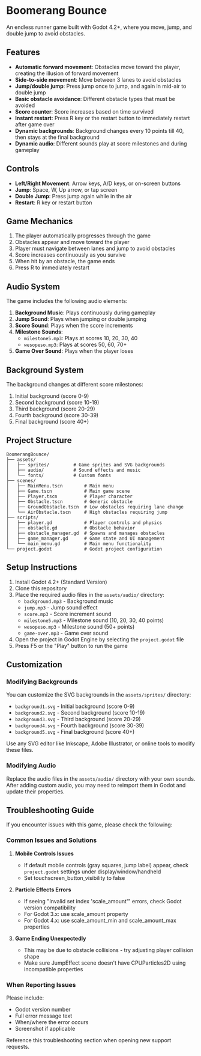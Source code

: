 # Boomerang Bounce

An endless runner game built with Godot 4.2+, where you move, jump, and double jump to avoid obstacles.

## Features

* **Automatic forward movement**: Obstacles move toward the player, creating the illusion of forward movement
* **Side-to-side movement**: Move between 3 lanes to avoid obstacles
* **Jump/double jump**: Press jump once to jump, and again in mid-air to double jump
* **Basic obstacle avoidance**: Different obstacle types that must be avoided
* **Score counter**: Score increases based on time survived
* **Instant restart**: Press R key or the restart button to immediately restart after game over
* **Dynamic backgrounds**: Background changes every 10 points till 40, then stays at the final background
* **Dynamic audio**: Different sounds play at score milestones and during gameplay

## Controls

- **Left/Right Movement**: Arrow keys, A/D keys, or on-screen buttons
- **Jump**: Space, W, Up arrow, or tap screen
- **Double Jump**: Press jump again while in the air
- **Restart**: R key or restart button

## Game Mechanics

1. The player automatically progresses through the game
2. Obstacles appear and move toward the player
3. Player must navigate between lanes and jump to avoid obstacles
4. Score increases continuously as you survive
5. When hit by an obstacle, the game ends
6. Press R to immediately restart

## Audio System

The game includes the following audio elements:

1. **Background Music**: Plays continuously during gameplay
2. **Jump Sound**: Plays when jumping or double jumping
3. **Score Sound**: Plays when the score increments
4. **Milestone Sounds**:
   - `milestone5.mp3`: Plays at scores 10, 20, 30, 40
   - `wesopeso.mp3`: Plays at scores 50, 60, 70+
5. **Game Over Sound**: Plays when the player loses

## Background System

The background changes at different score milestones:

1. Initial background (score 0-9)
2. Second background (score 10-19)
3. Third background (score 20-29)
4. Fourth background (score 30-39)
5. Final background (score 40+)

## Project Structure

```
BoomerangBounce/
├── assets/
│   ├── sprites/         # Game sprites and SVG backgrounds
│   ├── audio/           # Sound effects and music
│   └── fonts/           # Custom fonts
├── scenes/
│   ├── MainMenu.tscn        # Main menu
│   ├── Game.tscn            # Main game scene
│   ├── Player.tscn          # Player character
│   ├── Obstacle.tscn        # Generic obstacle
│   ├── GroundObstacle.tscn  # Low obstacles requiring lane change
│   └── AirObstacle.tscn     # High obstacles requiring jump
├── scripts/
│   ├── player.gd            # Player controls and physics
│   ├── obstacle.gd          # Obstacle behavior
│   ├── obstacle_manager.gd  # Spawns and manages obstacles
│   ├── game_manager.gd      # Game state and UI management
│   └── main_menu.gd         # Main menu functionality
└── project.godot            # Godot project configuration
```

## Setup Instructions

1. Install Godot 4.2+ (Standard Version)
2. Clone this repository
3. Place the required audio files in the `assets/audio/` directory:
   - `background.mp3` - Background music
   - `jump.mp3` - Jump sound effect
   - `score.mp3` - Score increment sound
   - `milestone5.mp3` - Milestone sound (10, 20, 30, 40 points)
   - `wesopeso.mp3` - Milestone sound (50+ points)
   - `game-over.mp3` - Game over sound
4. Open the project in Godot Engine by selecting the `project.godot` file
5. Press F5 or the "Play" button to run the game

## Customization

### Modifying Backgrounds

You can customize the SVG backgrounds in the `assets/sprites/` directory:
- `background1.svg` - Initial background (score 0-9)
- `background2.svg` - Second background (score 10-19)
- `background3.svg` - Third background (score 20-29)
- `background4.svg` - Fourth background (score 30-39)
- `background5.svg` - Final background (score 40+)

Use any SVG editor like Inkscape, Adobe Illustrator, or online tools to modify these files.

### Modifying Audio

Replace the audio files in the `assets/audio/` directory with your own sounds.
After adding custom audio, you may need to reimport them in Godot and update their properties.

<!-- TROUBLESHOOTING_TAG -->
## Troubleshooting Guide

If you encounter issues with this game, please check the following:

### Common Issues and Solutions

1. **Mobile Controls Issues**
   - If default mobile controls (gray squares, jump label) appear, check `project.godot` settings under display/window/handheld
   - Set touchscreen_button_visibility to false

2. **Particle Effects Errors**
   - If seeing "Invalid set index 'scale_amount'" errors, check Godot version compatibility
   - For Godot 3.x: use scale_amount property
   - For Godot 4.x: use scale_amount_min and scale_amount_max properties

3. **Game Ending Unexpectedly**
   - This may be due to obstacle collisions - try adjusting player collision shape
   - Make sure JumpEffect scene doesn't have CPUParticles2D using incompatible properties

### When Reporting Issues

Please include:
- Godot version number
- Full error message text
- When/where the error occurs
- Screenshot if applicable

Reference this troubleshooting section when opening new support requests.
<!-- END_TROUBLESHOOTING_TAG -->
